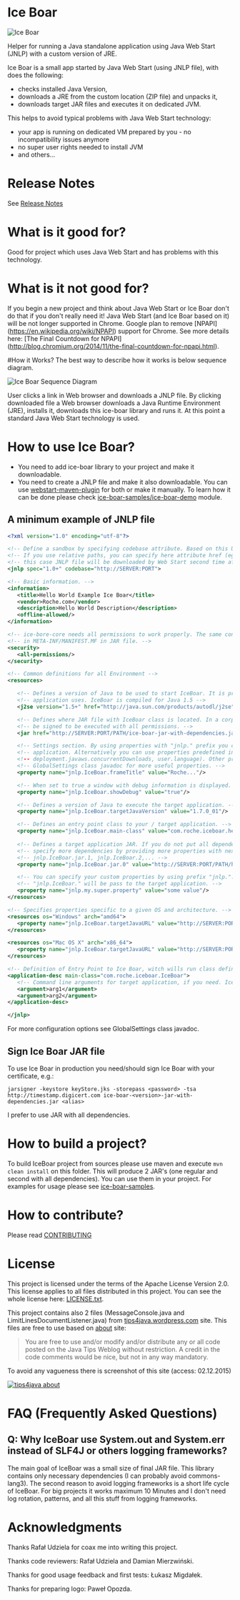 # Ice Boar

![Ice Boar](ice-boar/src/main/javadoc/resources/ice-boar-logo.png)

Helper for running a Java standalone application using Java Web Start (JNLP) with a custom version of JRE.

Ice Boar is a small app started by Java Web Start (using JNLP file), with does the following:

* checks installed Java Version,
* downloads a JRE from the custom location (ZIP file) and unpacks it,
* downloads target JAR files and executes it on dedicated JVM.

This helps to avoid typical problems with Java Web Start technology:

* your app is running on dedicated VM prepared by you - no incompatibility issues anymore
* no super user rights needed to install JVM
* and others...       

# Release Notes
See [Release Notes](RELEASE-NOTES.md)

# What is it good for?
Good for project which uses Java Web Start and has problems with this technology.

# What is it not good for?
If you begin a new project and think about Java Web Start or Ice Boar don't do that if you don't really need it! Java
 Web Start (and Ice Boar based on it) will be not longer supported in Chrome. Google plan to remove [NPAPI]
 (https://en.wikipedia.org/wiki/NPAPI) support for Chrome. See more details here: [The Final Countdown for NPAPI]
 (http://blog.chromium.org/2014/11/the-final-countdown-for-npapi.html).

#How it Works?
The best way to describe how it works is below sequence diagram.

![Ice Boar Sequence Diagram](ice-boar/src/main/javadoc/resources/ice-boar-sequence-diagram.png)

User clicks a link in Web browser and downloads a JNLP file. By clicking downloaded file a Web browser downloads a Java
Runtime Environment (JRE), installs it, downloads this ice-boar library and runs it. At this point a standard Java
Web Start technology is used.

# How to use Ice Boar?
* You need to add ice-boar library to your project and make it downloadable. 
* You need to create a JNLP file and make it also downloadable. 
You can use [webstart-maven-plugin](http://www.mojohaus.org/webstart/webstart-maven-plugin/) for both or make it manually. 
To learn how it can be done please check [ice-boar-samples/ice-boar-demo](ice-boar-samples/ice-boar-demo) module.   

## A minimum example of JNLP file
```xml
<?xml version="1.0" encoding="utf-8"?>

<!-- Define a sandbox by specifying codebase attribute. Based on this URL an absolute path for JARs will be created. -->
<!-- If you use relative paths, you can specify here attribute href (eg. href="http://SERVER:PORT/FILE.jnlp"). In -->
<!-- this case JNLP file will be downloaded by Web Start second time after start. -->
<jnlp spec="1.0+" codebase="http://SERVER:PORT">

<!-- Basic information. -->
<information>
   <title>Hello World Example Ice Boar</title>
   <vendor>Roche.com</vendor>
   <description>Hello World Description</description>
   <offline-allowed/>
</information>

<!-- ice-bore-core needs all permissions to work properly. The same configuration of permissions need be specified -->
<!-- in META-INF/MANIFEST.MF in JAR file. -->
<security>
   <all-permissions/>
</security>

<!-- Common definitions for all Environment -->
<resources>

   <!-- Defines a version of Java to be used to start IceBoar. It is preferred to use the same version as the target -->
   <!-- application uses. IceBoar is compiled for Java 1.5 -->
   <j2se version="1.5+" href="http://java.sun.com/products/autodl/j2se"/>

   <!-- Defines where JAR file with IceBoar class is located. In a corporate environment usually this JAR needs to --> 
   <!-- be signed to be executed with all permissions. -->
   <jar href="http://SERVER:PORT/PATH/ice-boar-jar-with-dependencies.jar"/>

   <!-- Settings section. By using properties with "jnlp." prefix you can pass properties to your target --> 
   <!-- application. Alternatively you can use properties predefined in Java (e.g. path.separator, 
   <!-- deployment.javaws.concurrentDownloads, user.language). Other properties are ignored. Please check --> 
   <!-- GlobalSettings class javadoc for more useful properties. -->
   <property name="jnlp.IceBoar.frameTitle" value="Roche..."/>

   <!-- When set to true a window with debug information is displayed. Default is false. -->
   <property name="jnlp.IceBoar.showDebug" value="true"/>

   <!-- Defines a version of Java to execute the target application. -->
   <property name="jnlp.IceBoar.targetJavaVersion" value="1.7.0_01"/>

   <!-- Defines an entry point class to your / target application. -->
   <property name="jnlp.IceBoar.main-class" value="com.roche.iceboar.helloworldswing.HelloWorld"/>
 
   <!-- Defines a target application JAR. If you do not put all dependencies in target application JAR you can --> 
   <!-- specify more dependencies by providing more properties with next numbers as the prefix, e.g. --> 
   <!-- jnlp.IceBoar.jar.1, jnlp.IceBoar.2,... -->
   <property name="jnlp.IceBoar.jar.0" value="http://SERVER:PORT/PATH/hello-world-swing.jar"/>

   <!-- You can specify your custom properties by using prefix "jnlp.". All properties that do not start with --> 
   <!-- "jnlp.IceBoar." will be pass to the target application. -->
   <property name="jnlp.my.super.property" value="some value"/>
</resources>

<!-- Specifies properties specific to a given OS and architecture. -->
<resources os="Windows" arch="amd64">
   <property name="jnlp.IceBoar.targetJavaURL" value="http://SERVER:PORT/PATH/jre-1.7.0_01-win-x64.zip"/>
</resources>

<resources os="Mac OS X" arch="x86_64">
   <property name="jnlp.IceBoar.targetJavaURL" value="http://SERVER:PORT/PATH/jre-1.7.0_01-macosx-x64.zip"/>
</resources>

<!-- Definition of Entry Point to Ice Boar, witch wills run class defined in jnlp.IceBoar.main-class. -->
<application-desc main-class="com.roche.iceboar.IceBoar">
   <!-- Command line arguments for target application, if you need. Ice Boar doesn't require any arguments. -->
   <argument>arg1</argument>
   <argument>arg2</argument>
</application-desc>

</jnlp>
```

For more configuration options see GlobalSettings class javadoc.

## Sign Ice Boar JAR file
To use Ice Boar in production you need/should sign Ice Boar with your certificate, e.g.:

`jarsigner -keystore keyStore.jks -storepass <password> -tsa http://timestamp.digicert.com ice-boar-<version>-jar-with-dependencies.jar <alias>`

I prefer to use JAR with all dependencies.

# How to build a project?
To build IceBoar project from sources please use maven and execute `mvn clean install` on this folder. This will 
produce 2 JAR's (one regular and second with all dependencies). You can use them in your project. For examples for
usage please see [ice-boar-samples](ice-boar-samples).

# How to contribute?

Please read [CONTRIBUTING](CONTRIBUTING.md)

# License

This project is licensed under the terms of the Apache License Version 2.0. This license applies to all files
distributed in this project. You can see the whole license here: [LICENSE.txt](LICENSE.txt).

This project contains also 2 files (MessageConsole.java and LimitLinesDocumentListener.java) from 
[tips4java.wordpress.com](https://tips4java.wordpress.com) site. This files are free to use based on 
[about](https://tips4java.wordpress.com/about/) site: 
> You are free to use and/or modify and/or distribute any or all code posted on the Java Tips Weblog without restriction. A credit in the code comments would be nice, but not in any way mandatory.

To avoid any vagueness there is screenshot of this site (access: 02.12.2015)

[![tips4java about](license/tips4java.wordpress.com-about_small.png)](license/tips4java.wordpress.com-about.png)

# FAQ (Frequently Asked Questions)

## Q: Why IceBoar use System.out and System.err instead of SLF4J or others logging frameworks? 

The main goal of IceBoar was a small size of final JAR file. This library contains only necessary dependencies (I 
can probably avoid commons-lang3). The second reason to avoid logging frameworks is a short life cycle of IceBoar. 
For big projects it works maximum 10 Minutes and I don't need log rotation, patterns, and all this stuff from logging 
frameworks.
     
# Acknowledgments
Thanks Rafał Udziela for coax me into writing this project.

Thanks code reviewers: Rafał Udziela and Damian Mierzwiński.

Thanks for good usage feedback and first tests: Łukasz Migdałek.

Thanks for preparing logo: Paweł Opozda.